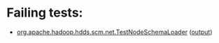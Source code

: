 # Failing tests: 

 * [org.apache.hadoop.hdds.scm.net.TestNodeSchemaLoader](hadoop-hdds/common/org.apache.hadoop.hdds.scm.net.TestNodeSchemaLoader.txt) ([output](hadoop-hdds/common/org.apache.hadoop.hdds.scm.net.TestNodeSchemaLoader-output.txt))
